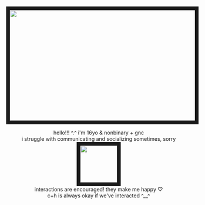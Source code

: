 <p align="center">
<img src="https://files.catbox.moe/gor1s2.png" width="700" height="300" border="10"/>
</p>
<p align="center">
hello!!! ^.^ i'm 16yo & nonbinary + gnc
<br>
i struggle with communicating and socializing sometimes, sorry 
<br>
<img src="https://files.catbox.moe/tbnvow.png" width="100" height="100" border="10"/>   
<br> 
interactions are encouraged! they make me happy ♡
<br>
c+h is always okay if we've interacted ^__^
<br>
</p>
